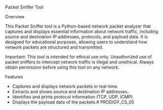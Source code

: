 
 Packet Sniffer Tool

 Overview

This Packet Sniffer tool is a Python-based network packet analyzer that captures and displays essential information about network traffic, including source and destination IP addresses, protocols, and payload data. It is designed for educational purposes, allowing users to understand how network packets are structured and transmitted.

Important: This tool is intended for ethical use only. Unauthorized use of packet sniffers to intercept network traffic is illegal and unethical. Always obtain permission before using this tool on any network.

 Features

- Captures and displays network packets in real-time.
- Extracts and shows source and destination IP addresses.
- Identifies and prints protocol information (TCP, UDP, ICMP).
- Displays the payload data of the packets.# PRODIGY_CS_05

